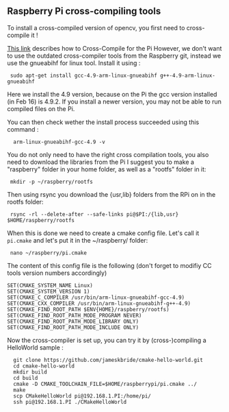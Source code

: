 ## Raspberry Pi cross-compiling tools

To install a cross-compiled version of opencv, you first need to cross-compile it !

[This link](http://stackoverflow.com/questions/19162072/installing-raspberry-pi-cross-compiler) describes how to Cross-Compile for the Pi
However, we don't want to use the outdated cross-compiler tools from the Raspberry git, instead we use the gnueabihf for linux tool.
Install it using :

```  sudo apt-get install gcc-4.9-arm-linux-gnueabihf g++-4.9-arm-linux-gnueabihf ```

Here we install the 4.9 version, because on the Pi the gcc version installed (in Feb 16) is 4.9.2. If you install a newer version, you may not be able to run compiled files on the Pi.

You can then check wether the install process succeeded using this command :

```   arm-linux-gnueabihf-gcc-4.9 -v ```

You do not only need to have the right cross compilation tools, you also need to download the libraries from the Pi
I suggest you to make a "raspberry" folder in your home folder, as well as a "rootfs" folder in it:

```  mkdir -p ~/raspberry/rootfs ```

Then using rsync you download the {usr,lib} folders from the RPi on in the rootfs folder:

```  rsync -rl --delete-after --safe-links pi@$PI:/{lib,usr} $HOME/raspberry/rootfs ```

When this is done we need to create a cmake config file. Let's call it ```pi.cmake``` and let's put it in the ~/raspberry/ folder:

```  nano ~/raspberry/pi.cmake ```

The content of this config file is the following (don't forget to modifiy CC tools version numbers accordingly)

```
SET(CMAKE_SYSTEM_NAME Linux)
SET(CMAKE_SYSTEM_VERSION 1)
SET(CMAKE_C_COMPILER /usr/bin/arm-linux-gnueabihf-gcc-4.9)
SET(CMAKE_CXX_COMPILER /usr/bin/arm-linux-gnueabihf-g++-4.9)
SET(CMAKE_FIND_ROOT_PATH $ENV{HOME}/raspberry/rootfs)
SET(CMAKE_FIND_ROOT_PATH_MODE_PROGRAM NEVER)
SET(CMAKE_FIND_ROOT_PATH_MODE_LIBRARY ONLY)
SET(CMAKE_FIND_ROOT_PATH_MODE_INCLUDE ONLY)
```

Now the cross-compiler is set up, you can try it by (cross-)compiling a HelloWorld sample :

```
  git clone https://github.com/jameskbride/cmake-hello-world.git
  cd cmake-hello-world
  mkdir build
  cd build
  cmake -D CMAKE_TOOLCHAIN_FILE=$HOME/raspberrypi/pi.cmake ../
  make
  scp CMakeHelloWorld pi@192.168.1.PI:/home/pi/
  ssh pi@192.168.1.PI ./CMakeHelloWorld
```